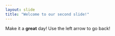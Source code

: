 ```yaml
---
layout: slide
title: "Welcome to our second slide!"
---
```

Make it a **great** day!
Use the left arrow to go back!
